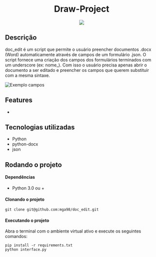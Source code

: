<h1 align="center"> Draw-Project </h1>

<p align="center">
<img src="http://img.shields.io/static/v1?label=STATUS&message=EM%20DESENVOLVIMENTO&color=GREEN&style=for-the-badge"/>
</p>

<h2> Descrição </h2>

<p>
    doc_edit é um script que permite o usuário preencher documentos .docx (Word)
    automaticamente através de campos de um formulário .json. O script fornece
    uma criação dos campos dos formulários terminados com um underscore (ex: nome_).
    Com isso o usuário precisa apenas abrir o documento a ser editado e preencher os
    campos que querem substituir com a mesma sintaxe.

![Exemplo campos](https://user-images.githubusercontent.com/95861523/219868755-fed5fa5d-75a3-4e1e-92fc-2ec8f67237e7.png)

</p>

<h2> Features </h2>

<ul>
    <li></li>
</ul>

<h2> Tecnologias utilizadas </h2>

<ul>
<li>Python</li>
<li>python-docx</li>
<li>json</li>
</ul>

<h2> Rodando o projeto </h2>
<h4> Dependências </h4>
<ul>
<li>Python 3.0 ou +</li>
</ul>
<h4> Clonando o projeto </h4>

```
git clone git@github.com:mga98/doc_edit.git
```

<h4> Executando o projeto </h4>
<p> Abra o terminal com o ambiente virtual ativo e execute os seguintes comandos: </p>

```
pip install -r requirements.txt
python interface.py
```
